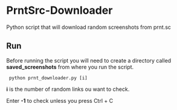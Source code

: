 # PrntSrc-Downloader
 Python script that will download random screenshots from prnt.sc
 
## Run

 Before running the script you will need to create a directory called **saved_screenshots** from where you run the script.
```
 python prnt_downloader.py [i]
```

 **i** is the number of random links ou want to check.
 
 Enter **-1** to check unless you press Ctrl + C
